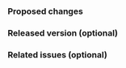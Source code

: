<!--Thanks for your contribution. See [CONTRIBUTING](CONTRIBUTING.md)
    for this project's contribution guidelines. Remove these comments
    as you go. -->

### Proposed changes

<!--Tell us what you did and why-->

### Released version (optional)

### Related issues (optional)
